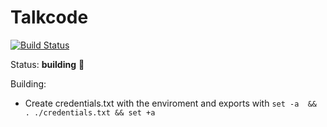 # Talkcode

[![Build Status](https://travis-ci.org/CharlyJazz/TalkCode.svg?branch=master)](https://travis-ci.org/CharlyJazz/TalkCode)

Status: **building** :construction:

Building:
  * Create credentials.txt with the enviroment and exports with ```set -a  && . ./credentials.txt && set +a```